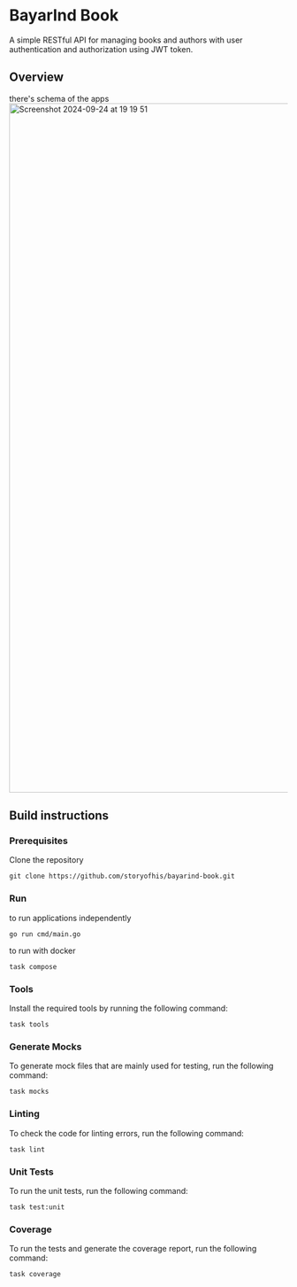 # BayarInd Book

A simple RESTful API for managing books and authors with user authentication and authorization using JWT token.

## Overview
there's schema of the apps
<img width="1245" alt="Screenshot 2024-09-24 at 19 19 51" src="https://github.com/user-attachments/assets/04ee7539-1a94-44e3-9f81-83a83d429f43">

## Build instructions
### Prerequisites
Clone the repository 
```
git clone https://github.com/storyofhis/bayarind-book.git
```
### Run 
to run applications independently 
```
go run cmd/main.go
```
to run with docker 
```
task compose
```
### Tools

Install the required tools by running the following command:

```shell
task tools
```

### Generate Mocks

To generate mock files that are mainly used for testing, run the following command:
```shell
task mocks
```

### Linting

To check the code for linting errors, run the following command:
```shell
task lint
```

### Unit Tests

To run the unit tests, run the following command:
```shell
task test:unit
```

### Coverage

To run the tests and generate the coverage report, run the following command:
```shell
task coverage
```
